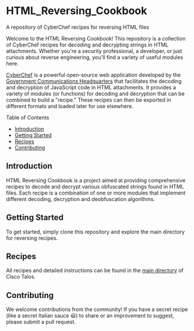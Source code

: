 # HTML_Reversing_Cookbook
A repository of CyberChef recipes for reversing HTML files

Welcome to the HTML Reversing Cookbook! This repository is a collection of CyberChef recipes for decoding and decrypting strings in HTML attachments. Whether you're a security professional, a developer, or just curious about reverse engineering, you'll find a variety of useful modules here.

[CyberChef](https://gchq.github.io/CyberChef/) is a powerful open-source web application developed by the [Government Communications Headquarters](https://www.gchq.gov.uk/) that facilitates the decoding and decryption of JavaScript code in HTML attachments. It provides a variety of modules (or functions) for decoding and decryption that can be combined to build a "recipe." These recipes can then be exported in different formats and loaded later for use elsewhere.

Table of Contents
- [Introduction](#introduction)
- [Getting Started](#getstarted)
- [Recipes](#recipes)
- [Contributing](#contributing)


## Introduction <a name="introduction"></a>
HTML Reversing Cookbook is a project aimed at providing comprehensive recipes to decode and decrypt various obfuscated strings found in HTML files. Each recipe is a combination of one or more modules that implement different decoding, decryption and deobfuscation algorithms.

## Getting Started <a name="getstarted"></a>
To get started, simply clone this repository and explore the main directory for reversing recipes.

## Recipes <a name="recipes"></a>
All recipes and detailed instructions can be found in the [main directory]() of Cisco Talos.

## Contributing <a name="contributing"></a>
We welcome contributions from the community! If you have a secret recipe (like a secret Italian sauce :smiley:) to share or an improvement to suggest, please submit a pull request. 
